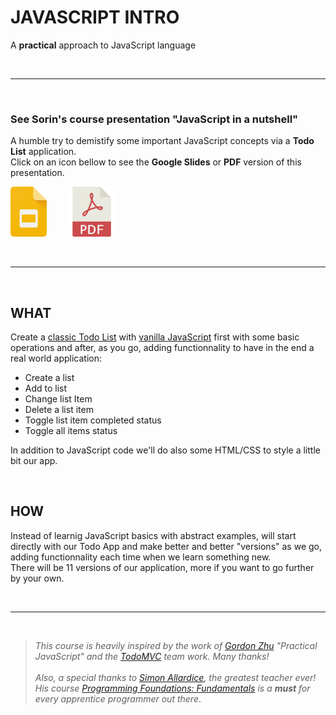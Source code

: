 # JAVASCRIPT INTRO
A **practical** approach to JavaScript language

<br>

---

<br>

### See Sorin's course presentation "JavaScript in a nutshell"
A humble try to demistify some important JavaScript concepts via a **Todo List** application.<br>
Click on an icon bellow to see the **Google Slides** or **PDF** version of this presentation.

<p>
  <a href="https://docs.google.com/presentation/d/1a78GOX2GNlUNSWXmB18Z_HstE6aioU3126CQ4nUU9Rw/edit?usp=sharing"><img src="../_assets/google-slides-icon.svg" width="auto" height="80px" alt="Google Slides icon"></a>
  &nbsp;&nbsp;&nbsp;&nbsp;&nbsp;&nbsp;
  <a href="SO-JS-course-nutshell.pdf"><img src="../_assets/pdf-logo-icon.svg" width="auto" height="80px" alt="PDF icon"></a>
</p>

<br>

---

<br>


## WHAT
Create a [classic Todo List](http://todomvc.com/examples/vanillajs/) with [vanilla  JavaScript](https://en.wikipedia.org/wiki/JavaScript) first with some basic operations and after, as you go, adding functionnality to have in the end a real world application:
* Create a list
* Add to list
* Change list Item
* Delete a list item
* Toggle list item completed status
* Toggle all items status

In addition to JavaScript code we'll do also some HTML/CSS to style a little bit our app.

<br>

## HOW
Instead of learnig JavaScript basics with abstract examples, will start directly with our Todo App and make better and better "versions" as we go, adding functionnality each time when we learn something new.<br>
There will be 11 versions of our application, more if you want to go further by your own.

<br>

---

<br>

> *This course is heavily inspired by the work of [Gordon Zhu]((https://watchandcode.com/courses/practical-javascript/lectures/900443)) "Practical JavaScript" and the [TodoMVC](http://todomvc.com/) team work. Many thanks!*<br><br>
>*Also, a special thanks to [Simon Allardice](https://www.simonallardice.com/), the greatest teacher ever! His course [Programming Foundations: Fundamentals](https://www.lynda.com/JavaScript-tutorials/Foundations-of-Programming-Fundamentals/83603-2.html) is a **must** for every apprentice programmer out there*.
